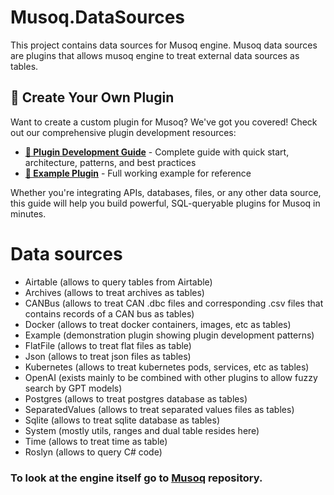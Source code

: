 # Musoq.DataSources

This project contains data sources for Musoq engine. Musoq data sources are plugins that allows musoq engine to treat external data sources as tables.

## 🚀 Create Your Own Plugin

Want to create a custom plugin for Musoq? We've got you covered! Check out our comprehensive plugin development resources:

- **[📖 Plugin Development Guide](PLUGIN_DEVELOPMENT.md)** - Complete guide with quick start, architecture, patterns, and best practices
- **[🎯 Example Plugin](Musoq.DataSources.Example/)** - Full working example for reference

Whether you're integrating APIs, databases, files, or any other data source, this guide will help you build powerful, SQL-queryable plugins for Musoq in minutes.

# Data sources

- Airtable (allows to query tables from Airtable)
- Archives (allows to treat archives as tables)
- CANBus (allows to treat CAN .dbc files and corresponding .csv files that contains records of a CAN bus as tables)
- Docker (allows to treat docker containers, images, etc as tables)
- Example (demonstration plugin showing plugin development patterns)
- FlatFile (allows to treat flat files as table)
- Json (allows to treat json files as tables)
- Kubernetes (allows to treat kubernetes pods, services, etc as tables)
- OpenAI (exists mainly to be combined with other plugins to allow fuzzy search by GPT models)
- Postgres (allows to treat postgres database as tables)
- SeparatedValues (allows to treat separated values files as tables)
- Sqlite (allows to treat sqlite database as tables)
- System (mostly utils, ranges and dual table resides here)
- Time (allows to treat time as table)
- Roslyn (allows to query C# code)

### To look at the engine itself go to [Musoq](https://github.com/Puchaczov/Musoq) repository.
